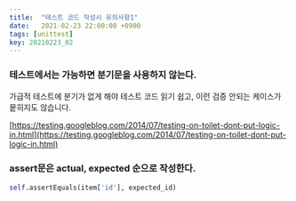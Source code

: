 ```yaml
---
title:  "테스트 코드 작성시 유의사항1"
date:   2021-02-23 22:00:00 +0900
tags: [unittest]
key: 20210223_02
---
```


### 테스트에서는 가능하면 분기문을 사용하지 않는다.

가급적 테스트에 분기가 없게 해야 테스트 코드 읽기 쉽고, 이런 검증 안되는 케이스가 뭍히지도 않습니다.

[https://testing.googleblog.com/2014/07/testing-on-toilet-dont-put-logic-in.html](https://testing.googleblog.com/2014/07/testing-on-toilet-dont-put-logic-in.html)

### assert문은 actual, expected 순으로 작성한다.

```python
self.assertEquals(item['id'], expected_id)
```